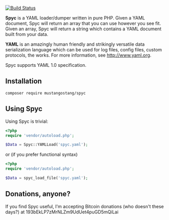 [![Build Status](https://travis-ci.org/techno-express/spyc.svg?branch=master)](https://travis-ci.org/techno-express/spyc)

**Spyc** is a YAML loader/dumper written in pure PHP. Given a YAML document, Spyc will return an array that
you can use however you see fit. Given an array, Spyc will return a string which contains a YAML document 
built from your data.

**YAML** is an amazingly human friendly and strikingly versatile data serialization language which can be used 
for log files, config files, custom protocols, the works. For more information, see http://www.yaml.org.

Spyc supports YAML 1.0 specification.

## Installation

    composer require mustangostang/spyc

## Using Spyc

Using Spyc is trivial:

```php
<?php
require 'vendor/autoload.php';

$Data = Spyc::YAMLLoad('spyc.yaml');
```

or (if you prefer functional syntax)

```php
<?php
require 'vendor/autoload.php';

$Data = spyc_load_file('spyc.yaml');
```

## Donations, anyone?

If you find Spyc useful, I'm accepting Bitcoin donations (who doesn't these days?) at 193bEkLP7zMrNLZm9UdUet4puGD5mQiLai

